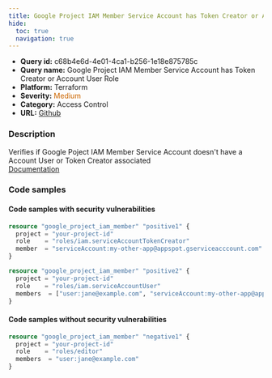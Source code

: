 ```yaml
---
title: Google Project IAM Member Service Account has Token Creator or Account User Role
hide:
  toc: true
  navigation: true
---
```


<style>
  .highlight .hll {
    background-color: #ff171742;
  }
  .md-content {
    max-width: 1100px;
    margin: 0 auto;
  }
</style>

-   **Query id:** c68b4e6d-4e01-4ca1-b256-1e18e875785c
-   **Query name:** Google Project IAM Member Service Account has Token Creator or Account User Role
-   **Platform:** Terraform
-   **Severity:** <span style="color:#C60">Medium</span>
-   **Category:** Access Control
-   **URL:** [Github](https://github.com/Checkmarx/kics/tree/master/assets/queries/terraform/gcp/google_project_iam_member_service_account_has_token_creator_or_account_user_role)

### Description
Verifies if Google Poject IAM Member Service Account doesn't have a Account User or Token Creator associated<br>
[Documentation](https://registry.terraform.io/providers/hashicorp/google/latest/docs/resources/google_project_iam#google_project_iam_member)

### Code samples
#### Code samples with security vulnerabilities
```tf title="Positive test num. 1 - tf file" hl_lines="9 3"
resource "google_project_iam_member" "positive1" {
  project = "your-project-id"
  role    = "roles/iam.serviceAccountTokenCreator"
  member  = "serviceAccount:my-other-app@appspot.gserviceacccount.com"
}

resource "google_project_iam_member" "positive2" {
  project = "your-project-id"
  role    = "roles/iam.serviceAccountUser"
  members  = ["user:jane@example.com", "serviceAccount:my-other-app@appspot.gserviceacccount.com"]
}
```


#### Code samples without security vulnerabilities
```tf title="Negative test num. 1 - tf file"
resource "google_project_iam_member" "negative1" {
  project = "your-project-id"
  role    = "roles/editor"
  members  = "user:jane@example.com"
}
```
